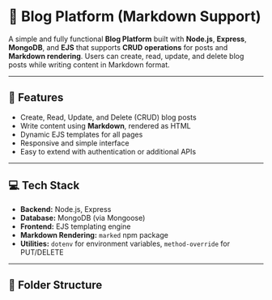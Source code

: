 # 📝 Blog Platform (Markdown Support)

A simple and fully functional **Blog Platform** built with **Node.js**, **Express**, **MongoDB**, and **EJS** that supports **CRUD operations** for posts and **Markdown rendering**. Users can create, read, update, and delete blog posts while writing content in Markdown format.

---

## 🌟 Features

- Create, Read, Update, and Delete (CRUD) blog posts  
- Write content using **Markdown**, rendered as HTML  
- Dynamic EJS templates for all pages  
- Responsive and simple interface  
- Easy to extend with authentication or additional APIs  

---

## 💻 Tech Stack

- **Backend:** Node.js, Express  
- **Database:** MongoDB (via Mongoose)  
- **Frontend:** EJS templating engine  
- **Markdown Rendering:** `marked` npm package  
- **Utilities:** `dotenv` for environment variables, `method-override` for PUT/DELETE  

---

## 📁 Folder Structure

